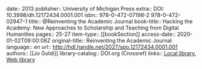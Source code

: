 date:: 2013
publisher:: University of Michigan Press
extra:: DOI: 10.3998/dh.12172434.0001.001
isbn:: 978-0-472-07198-2 978-0-472-02947-1
title:: @Reinventing the Academic Journal
book-title:: Hacking the Academy: New Approaches to Scholarship and Teaching from Digital Humanities
pages:: 25-27
item-type:: [[bookSection]]
access-date:: 2020-01-02T09:00:08Z
original-title:: Reinventing the Academic Journal
language:: en
url:: http://hdl.handle.net/2027/spo.12172434.0001.001
authors:: [[Jo Guldi]]
library-catalog:: DOI.org (Crossref)
links:: [Local library](zotero://select/groups/2386895/items/ZLARK465), [Web library](https://www.zotero.org/groups/2386895/items/ZLARK465)
